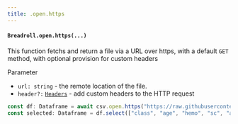 ```yaml
---
title: .open.https
---
```

#### `Breadroll.open.https(...)`
This function fetchs and return a file via a URL over https, with a default `GET` method, with optional provision for custom headers

Parameter

- `url: string` - the remote location of the file.
- `header?:` [`Headers`](https://developer.mozilla.org/en-US/docs/Web/API/Headers) - add custom headers to the HTTP request

```typescript
const df: Dataframe = await csv.open.https("https://raw.githubusercontent.com/devsgnr/breadroll/main/test/data/test.csv");
const selected: Dataframe = df.select(["class", "age", "hemo", "sc", "al", "bp"]);
```